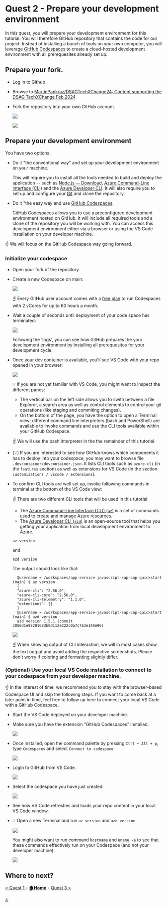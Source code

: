 # Quest 2 - Prepare your development environment

In this quest, you will prepare your development environment for this tutorial. You will therefore GitHub repository that contains the code for our project. Instead of installing a bunch of tools on your own computer, you will leverage [GitHub Codespaces](https://github.com/features/codespaces) to create a cloud-hosted development environment with all prerequesites already set up.

## Prepare your fork.

- Log in to Github

- Browse to [MartinPankraz/DSAGTechXChange24: Content supporting the DSAG TechXChange Feb 2024](https://github.com/MartinPankraz/DSAGTechXChange24) 

- Fork the repository into your own GitHub account.
  
  ![](2024-01-10-14-43-51.png)

  ![](2024-01-10-14-49-41.png)

## Prepare your development environment

You have two options:

- Do it "the conventional way" and set up your development environment on your machine. 

  This will require you to install all the tools needed to build and deploy the application -- such as [Node.js — Download](https://nodejs.org/en/download/), [Azure Command-Line Interface (CLI)](https://learn.microsoft.com/en-us/cli/azure/) and the [Azure Developer CLI](https://learn.microsoft.com/en-us/azure/developer/azure-developer-cli/overview). It will also require you to set up and configure your [Git](https://git-scm.com/) and clone the repository.

- Do it "the easy way and use [GitHub Codespaces](https://github.com/features/codespaces).

  GitHub Codespaces allows you to use a preconfigured development environment hosted on GitHub. It will include all required tools and a clone of the repository you will be working with. You can access this development environment either via a browser or using the VS Code installation on your developer machine.

:point_up: We will focus on the GitHub Codespace way going forward.

### Initialize your codespace

- Open your fork of the repository.

- Create a new Codespace on main:

  ![](2024-01-10-14-57-12.png)

  :point_up: Every GitHub user account comes with a [free plan](https://github.com/features/codespaces) to run Codespaces with 2 vCores for up to 60 hours a month.

- Wait a couple of seconds until deployment of your code space has terminated:

  ![](2024-01-10-14-57-59.png)

  Following the 'logs', you can see how GitHub prepares the your development environment by installing all prerequesites for your development cycle.


- Once your dev container is available, you'll see VS Code with your repo opened in your browser: 

  ![](2024-01-10-15-01-13.png)

  :bulb: If you are not yet familiar with VS Code, you might want to inspect the different panes:
  - The vertical bar on the left side allows you to swith between a file Explorer, a search area as well as control elements to control your git operations (like staging and commiting changes).
  - On the bottom of the page, you have the option to open a Terminal view; different command line interpreters (bash and PowerShell) are available to invoke commands and use the CLI tools available within your GitHub Codespace.

  :point_up: We will use the bash interpreter in the the remainder of this tutorial.

- (:bulb:) If you are interested to see how GitHub knows which components it has to deploy into your codespace, you may want to browse file `.devcontainer/devcontainer.json`. It lists CLI tools such as `azure-cli` (in the `features` section) as well as extensions for VS Code (in the section `customizations / vscode / extensions`).

- To confirm CLI tools are well set up, invoke following commands in terminal at the bottom of the VS Code view:

  :point_up: There are two different CLI tools that will be used in this tutorial:
  - The [Azure Command-Line Interface (CLI) (`az`)](https://learn.microsoft.com/en-us/cli/azure/) is a set of commands used to create and manage Azure resources.
  - The [Azure Developer CLI (`azd`)](https://learn.microsoft.com/en-us/azure/developer/azure-developer-cli/overview) is an open-source tool that helps you getting your application from local development environment to Azure.

  ```
  az version
  ```
  and
  ```
  azd version
  ```
  The output should look like that:
  ```
    @username ➜ /workspaces/app-service-javascript-sap-cap-quickstart (main) $ az version
    {
    "azure-cli": "2.56.0",
    "azure-cli-core": "2.56.0",
    "azure-cli-telemetry": "1.1.0",
    "extensions": {}
    }
    @username ➜ /workspaces/app-service-javascript-sap-cap-quickstart (main) $ azd version
    azd version 1.5.1 (commit 3856d1e98281683b8d112e222c0a7c7b3e148e96)
  ```

  ![](2024-01-10-15-10-03.png)

  :point_up: When showing output of CLI interaction, we will in most cases show the text output and avoid adding the respective screenshots. Please don't worry if coloring and formatting slightly differ.

### (Optional) Use your local VS Code installation to connect to your codespace from your developer machine.

:point_up: In the interest of time, we recommend you to stay with the browser-based Codespace UI and skip the following steps. If you want to come back at a later point in time, feel free to follow up here to connect your local VS Code with a GitHub Codespace.

- Start the VS Code deployed on your developer machine.

- Make sure you have the extension "GitHub Codespaces" installed.

  ![](2024-01-10-15-31-25.png)

- Once installed, open the command palette by pressing `Ctrl + Alt + p`, type `Codespaces` and select `Connect to codespace`:
  
  ![](2024-01-10-15-32-35.png)

- Login to GitHub from VS Code.

  ![](2024-01-10-15-33-27.png)

- Select the codespace you have just created.

  ![](2024-01-10-15-34-21.png)

- See how VS Code refreshes and loads your repo content in your local VS Code window.

- :bulb: Open a new Terminal and run `az version` and `azd version`.

  ![](2024-01-10-15-37-03.png)

  You might also want to run command `hostname` and `uname -a` to see that these commands effectively run on your Codespace (and not your developer machine):

  ![](2024-01-10-15-39-10.png)

  

## Where to next?

[ < Quest 1 ](quest1.md) - **[🏠Home](../README.md)** - [ Quest 3 >](quest3.md)

[🔝](#)
